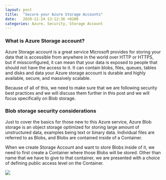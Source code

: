 ```yaml
---
layout: post
title:  "Secure your Azure Storage Accounts"
date:   2020-12-24 13:12:36 +0200
categories: Azure, Security, Storage Account
---
```


### What is Azure Storage account?

Azure Storage account is a great service Microsoft provides for storing your data that is accessible from anywhere in the world over HTTP or HTTPS, but if missconfigured, it can mean that your data is exposed to people that should not have the access to it.
It can contain blobs, files, queues, tables and disks and data your Azure storage account is durable and highly available, secure, and massively scalable.

Because of all of this, we need to make sure that we are following security best practices and we will discuss them further in this post and we will focus specifically on Blob storage.

### Blob storage security considerations

Just to cover the basics for those new to this Azure service, Azure Blob storage is an object storage optimized for storing large amount of unstructured data, examples being text or binary data.
Individual files are referred to as Blobs, and Blobs are contained inside of a Container.

When we create Storage Account and want to store Blobs inside of it, we need to first create a Container where those Blobs will be stored.
Other than name that we have to give to that container, we are presented with a choice of defining public access level on the Container.

<img src="https://infrasecurity.xyz/media/containeraccesslevel.PNG" style="display: block; margin: auto;" />
